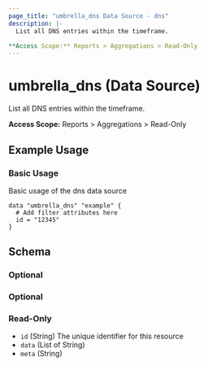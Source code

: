 ```yaml
---
page_title: "umbrella_dns Data Source - dns"
description: |-
  List all DNS entries within the timeframe.

**Access Scope:** Reports > Aggregations > Read-Only
---
```


# umbrella_dns (Data Source)

List all DNS entries within the timeframe.

**Access Scope:** Reports > Aggregations > Read-Only

## Example Usage


### Basic Usage

Basic usage of the dns data source

```hcl
data "umbrella_dns" "example" {
  # Add filter attributes here
  id = "12345"
}
```



## Schema

### Optional



### Optional



### Read-Only

- `id` (String) The unique identifier for this resource
- `data` (List of String) 
- `meta` (String) 



